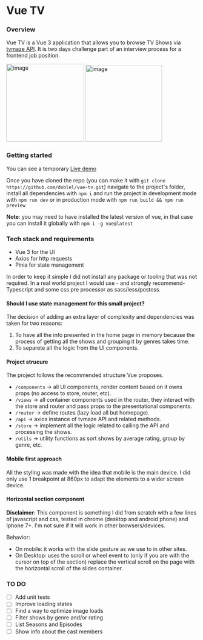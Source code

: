 # Vue TV

### Overview
Vue TV is a Vue 3 application that allows you to browse TV Shows via [tvmaze API](https://www.tvmaze.com/api). It is two days challenge part of an interview process for a frontend job position.

<img width="205" alt="image" src="https://user-images.githubusercontent.com/12605000/174508063-3bdca6cb-b3c9-4b6e-b067-c4e2af97a465.png">
<img width="202" alt="image" src="https://user-images.githubusercontent.com/12605000/174508111-b7ea0dd5-7f27-4e5f-b1ad-2e7f3e7a6017.png">

### Getting started
You can see a temporary [Live demo](https://doblel.github.io)

Once you have cloned the repo (you can make it with `git clone https://github.com/doblel/vue-tv.git`) navigate to the project's folder, install all dependencies with `npm i` and run the project in development mode with `npm run dev` or in production mode with `npm run build && npm run preview`

**Note**: you may need to have installed the latest version of vue, in that case you can install it globally with `npm i -g vue@latest`

### Tech stack and requirements
- Vue 3 for the UI
- Axios for http requests
- Pinia for state management

In order to keep it simple I did not install any package or tooling that was not required. In a real world project I would use - and strongly recommend- Typescript and some css pre processor as sass/less/postcss.

#### Should I use state management for this small project?
The decision of adding an extra layer of complexity and dependencies was taken for two reasons:
1. To have all the info presented in the home page in memory because the process of getting all the shows and grouping it by genres takes time.
2. To separete all the logic from the UI components.

#### Project strucure
The project follows the recommended structure Vue proposes.

- `/components` -> all UI components, render content based on it owns props (no access to store, router, etc).
- `/views` -> all container components used in the router, they interact with the store and router and pass props to the presentational components.
- `/router` -> define routes (lazy load all but homepage).
- `/api` -> axios instance of tvmaze API and related methods.
- `/store` -> implement all the logic related to calling the API and processing the shows.
- `/utils` -> utility functions as sort shows by average rating, group by genre, etc.

#### Mobile first approach
All the styling was made with the idea that mobile is the main device.
I did only use 1 breakpoint at 860px to adapt the elements to a wider screen device.

#### Horizontal section component
**Disclaimer**:
This component is something I did from scratch with a few lines of javascript and css, tested in chrome (desktop and android phone) and Iphone 7+. I'm not sure if it will work in other browsers/devices.

Behavior:
- On mobile: it works with the slide gesture as we use to in other sites.
- On Desktop: uses the scroll or wheel  event to (only if you are with the cursor on top of the section) replace the vertical scroll on the page with the horizontal scroll of the slides container.

### TO DO
- [ ] Add unit tests
- [ ] Improve loading states
- [ ] Find a way to optimize image loads
- [ ] Filter shows by genre and/or rating
- [ ] List Seasons and Episodes
- [ ] Show info about the cast members
